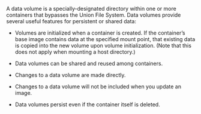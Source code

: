 A data volume is a specially-designated directory within one or more containers that bypasses the Union File System. Data volumes provide several useful features for persistent or shared data:

* Volumes are initialized when a container is created. If the container’s base image contains data at the specified mount point,
that existing data is copied into the new volume upon volume
initialization. (Note that this does not apply when mounting a host
directory.)
* Data volumes can be shared and reused among containers.

* Changes to a data volume are made directly.

* Changes to a data volume will not be included when you update an image.

* Data volumes persist even if the container itself is deleted.

